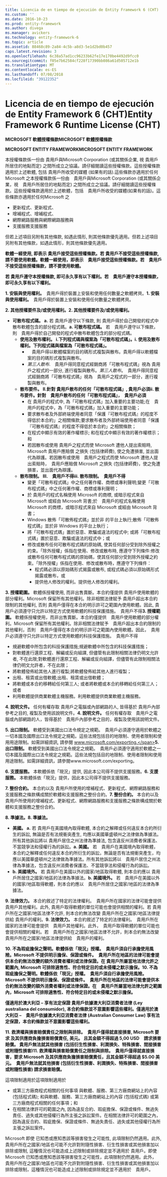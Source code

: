 ```yaml
---
title: Licencia de en tiempo de ejecución de Entity Framework 6 (CHT)
ms.custom: ''
ms.date: 2016-10-23
ms.prod: entity-framework
ms.author: divega
ms.manager: avickers
ms.technology: entity-framework-6
ms.topic: article
ms.assetid: 88468c89-2a84-4c5b-a8d3-5e1d2bd0b457
caps.latest.revision: 3
ms.openlocfilehash: 6c38a57ad1cc96233b62fe17e170be4492d9fcc0
ms.sourcegitcommit: f05e7b62584cf228f17390bb086a61d505712e1b
ms.translationtype: MT
ms.contentlocale: es-ES
ms.lasthandoff: 07/08/2018
ms.locfileid: "39122352"
---
```

# <a name="entity-framework-6-runtime-license-cht"></a><span data-ttu-id="f5fd1-102">Licencia de en tiempo de ejecución de Entity Framework 6 (CHT)</span><span class="sxs-lookup"><span data-stu-id="f5fd1-102">Entity Framework 6 Runtime License (CHT)</span></span>
<span data-ttu-id="f5fd1-103">**MICROSOFT 軟體授權條款**</span><span class="sxs-lookup"><span data-stu-id="f5fd1-103">**MICROSOFT 軟體授權條款**</span></span>

<span data-ttu-id="f5fd1-104">**MICROSOFT ENTITY FRAMEWORK**</span><span class="sxs-lookup"><span data-stu-id="f5fd1-104">**MICROSOFT ENTITY FRAMEWORK**</span></span>

<span data-ttu-id="f5fd1-105">本授權條款係一份由 貴用戶與Microsoft Corporation (或其關係企業, 視 貴用戶所居住的地點而定) 之間所成立之協議。請仔細閱讀這些授權條款。這些授權條款適用於上述軟體, 包括 貴用戶所收受的媒體 (如果有的話).這些條款亦適用於任何Microsoft 之</span><span class="sxs-lookup"><span data-stu-id="f5fd1-105">本授權條款係一份由　貴用戶與Microsoft Corporation (或其關係企業，視　貴用戶所居住的地點而定) 之間所成立之協議。請仔細閱讀這些授權條款。這些授權條款適用於上述軟體，包括　貴用戶所收受的媒體(如果有的話)。這些條款亦適用於任何Microsoft 之</span></span>

-   <span data-ttu-id="f5fd1-106">更新程式、</span><span class="sxs-lookup"><span data-stu-id="f5fd1-106">更新程式、</span></span>
-   <span data-ttu-id="f5fd1-107">增補程式、</span><span class="sxs-lookup"><span data-stu-id="f5fd1-107">增補程式、</span></span>
-   <span data-ttu-id="f5fd1-108">網際網路服務與</span><span class="sxs-lookup"><span data-stu-id="f5fd1-108">網際網路服務與</span></span>
-   <span data-ttu-id="f5fd1-109">支援服務</span><span class="sxs-lookup"><span data-stu-id="f5fd1-109">支援服務</span></span>

<span data-ttu-id="f5fd1-110">但若上述項目另附有其他條款, 如遇此情形, 則其他條款優先適用。</span><span class="sxs-lookup"><span data-stu-id="f5fd1-110">但若上述項目另附有其他條款，如遇此情形，則其他條款優先適用。</span></span>

<span data-ttu-id="f5fd1-111">**軟體一經使用, 即表示 貴用戶接受這些授權條款。若 貴用戶不接受這些授權條款, 請不要使用軟體。**</span><span class="sxs-lookup"><span data-stu-id="f5fd1-111">**軟體一經使用，即表示　貴用戶接受這些授權條款。若　貴用戶不接受這些授權條款，請不要使用軟體。**</span></span>

<span data-ttu-id="f5fd1-112">**若 貴用戶遵守本授權條款, 即可永久享有以下權利。**</span><span class="sxs-lookup"><span data-stu-id="f5fd1-112">**若　貴用戶遵守本授權條款，即可永久享有以下權利。**</span></span>

<span data-ttu-id="f5fd1-113">**1. 安裝與使用權利。**　貴用戶得於裝置上安裝和使用任何數量之軟體拷貝。</span><span class="sxs-lookup"><span data-stu-id="f5fd1-113">**1.    安裝與使用權利。**　貴用戶得於裝置上安裝和使用任何數量之軟體拷貝。</span></span>

<span data-ttu-id="f5fd1-114">**2. 其他授權要件及/或使用權利。**</span><span class="sxs-lookup"><span data-stu-id="f5fd1-114">**2.    其他授權要件及/或使用權利。**</span></span>

-   <span data-ttu-id="f5fd1-115">**可散布程式碼。 a.** 若 貴用戶遵守以下條款, 則 貴用戶得於自己開發的程式中散布軟體包含的部分程式碼。</span><span class="sxs-lookup"><span data-stu-id="f5fd1-115">**a.    可散布程式碼。** 若　貴用戶遵守以下條款，則　貴用戶得於自己開發的程式中散布軟體包含的部分程式碼。</span></span>
    -   <span data-ttu-id="f5fd1-116">**使用及散布權利。 i.下列程式碼與檔案為「可散布程式碼」。**</span><span class="sxs-lookup"><span data-stu-id="f5fd1-116">**i.      使用及散布權利。下列程式碼與檔案為「可散布程式碼」。**</span></span>
        -   　<span data-ttu-id="f5fd1-117">貴用戶得以軟體檔案的目的碼形式複製與散布。</span><span class="sxs-lookup"><span data-stu-id="f5fd1-117">貴用戶得以軟體檔案的目的碼形式複製與散布。</span></span>
        -   <span data-ttu-id="f5fd1-118">*第三人散布*.　貴用戶得同意程式經銷商將「可散布程式碼」視為 貴用戶之程式的一部分, 進行複製與散布。</span><span class="sxs-lookup"><span data-stu-id="f5fd1-118">*第三人散布*。　貴用戶得同意程式經銷商將「可散布程式碼」視為　貴用戶之程式的一部分，進行複製與散布。</span></span>
    -   <span data-ttu-id="f5fd1-119">**散布要件。 II.針對 貴用戶散布的任何「可散布程式碼」, 貴用戶必須**</span><span class="sxs-lookup"><span data-stu-id="f5fd1-119">**ii.    散布要件。針對　貴用戶散布的任何「可散布程式碼」，　貴用戶必須**</span></span>
        -   <span data-ttu-id="f5fd1-120">在 貴用戶的程式中, 為「可散布程式碼」加入重要的主要功能;</span><span class="sxs-lookup"><span data-stu-id="f5fd1-120">在　貴用戶的程式中，為「可散布程式碼」加入重要的主要功能；</span></span>
        -   <span data-ttu-id="f5fd1-121">要求散布者及外部終端使用者同意「保護『可散布程式碼』的程度不得低於本合約」之相關條款;</span><span class="sxs-lookup"><span data-stu-id="f5fd1-121">要求散布者及外部終端使用者同意「保護『可散布程式碼』的程度不得低於本合約」之相關條款；</span></span>
        -   <span data-ttu-id="f5fd1-122">在程式中顯示有效的著作權標示; 和</span><span class="sxs-lookup"><span data-stu-id="f5fd1-122">在程式中顯示有效的著作權標示；和</span></span>
        -   <span data-ttu-id="f5fd1-123">若因散布或使用 貴用戶之程式而使 Microsoft 遭他人提出索賠時, Microsoft 貴用戶應賠償 之損失 (包括律師費), 使之免遭損害, 並出面代為辯護。</span><span class="sxs-lookup"><span data-stu-id="f5fd1-123">若因散布或使用　貴用戶之程式而使 Microsoft 遭他人提出索賠時，　貴用戶應賠償 Microsoft 之損失 (包括律師費)，使之免遭損害，並出面代為辯護。</span></span>
    -   <span data-ttu-id="f5fd1-124">**散布限制。 III.　貴用戶不得**</span><span class="sxs-lookup"><span data-stu-id="f5fd1-124">**iii.   散布限制。　貴用戶不得**</span></span>
        -   <span data-ttu-id="f5fd1-125">變更「可散布程式碼」中之任何著作權、商標或專利聲明;</span><span class="sxs-lookup"><span data-stu-id="f5fd1-125">變更「可散布程式碼」中之任何著作權、商標或專利聲明；</span></span>
        -   <span data-ttu-id="f5fd1-126">於 貴用戶的程式名稱使用 Microsoft 的商標, 或暗示程式來自 Microsoft 或經由 Microsoft 背書;</span><span class="sxs-lookup"><span data-stu-id="f5fd1-126">於　貴用戶的程式名稱使用 Microsoft 的商標，或暗示程式來自 Microsoft 或經由 Microsoft 背書；</span></span>
        -   <span data-ttu-id="f5fd1-127">Windows 散佈「可散佈程式碼」並於非 的平台上執行;</span><span class="sxs-lookup"><span data-stu-id="f5fd1-127">散佈「可散佈程式碼」並於非 Windows 的平台上執行；</span></span>
        -   <span data-ttu-id="f5fd1-128">將「可散布程式碼」置於惡意、欺騙或違法的程式中; 或</span><span class="sxs-lookup"><span data-stu-id="f5fd1-128">將「可散布程式碼」置於惡意、欺騙或違法的程式中；或</span></span>
        -   <span data-ttu-id="f5fd1-129">修改或散布任何可散布程式碼的原始碼, 使其任何部分受到除外授權之約束。「除外授權」係指在使用、修改或散布時, 應遵守下列條件:</span><span class="sxs-lookup"><span data-stu-id="f5fd1-129">修改或散布任何可散布程式碼的原始碼，使其任何部分受到除外授權之約束。「除外授權」係指在使用、修改或散布時，應遵守下列條件：</span></span>
            -   <span data-ttu-id="f5fd1-130">程式碼必須以原始碼形式揭露或散布, 或</span><span class="sxs-lookup"><span data-stu-id="f5fd1-130">程式碼必須以原始碼形式揭露或散布，或</span></span>
            -   <span data-ttu-id="f5fd1-131">提供他人修改的權利。</span><span class="sxs-lookup"><span data-stu-id="f5fd1-131">提供他人修改的權利。</span></span>

<span data-ttu-id="f5fd1-132">**3. 授權範圍。** 軟體係授權使用, 而非出售賣斷。本合約僅提供 貴用戶使用軟體的部分權利。Microsoft 保留所有其他權利。除非相關法律賦予 貴用戶超出本合約限制的其他權利, 否則 貴用戶僅得在本合約明示許可之範圍內使用軟體。因此, 貴用戶必須遵守只允許以特定方式使用軟體的科技保護措施。　貴用戶不得</span><span class="sxs-lookup"><span data-stu-id="f5fd1-132">**3.    授權範圍。** 軟體係授權使用，而非出售賣斷。本合約僅提供　貴用戶使用軟體的部分權利。Microsoft 保留所有其他權利。除非相關法律賦予　貴用戶超出本合約限制的其他權利，否則　貴用戶僅得在本合約明示許可之範圍內使用軟體。因此，　貴用戶必須遵守只允許以特定方式使用軟體的科技保護措施。　貴用戶不得</span></span>

-   <span data-ttu-id="f5fd1-133">規避軟體中所包含的科技保護措施;</span><span class="sxs-lookup"><span data-stu-id="f5fd1-133">規避軟體中所包含的科技保護措施；</span></span>
-   <span data-ttu-id="f5fd1-134">對軟體進行還原工程、解編或反向組譯, 但儘管有此限制相關法律仍明文允許者, 不在此限;</span><span class="sxs-lookup"><span data-stu-id="f5fd1-134">對軟體進行還原工程、解編或反向組譯，但儘管有此限制相關法律仍明文允許者，不在此限；</span></span>
-   <span data-ttu-id="f5fd1-135">將軟體發佈給其他人進行複製;</span><span class="sxs-lookup"><span data-stu-id="f5fd1-135">將軟體發佈給其他人進行複製；</span></span>
-   <span data-ttu-id="f5fd1-136">出租、租賃或出借軟體;</span><span class="sxs-lookup"><span data-stu-id="f5fd1-136">出租、租賃或出借軟體；</span></span>
-   <span data-ttu-id="f5fd1-137">將軟體或本合約移轉給任何第三人; 或者</span><span class="sxs-lookup"><span data-stu-id="f5fd1-137">將軟體或本合約移轉給任何第三人；或者</span></span>
-   <span data-ttu-id="f5fd1-138">利用軟體提供商業軟體主機服務。</span><span class="sxs-lookup"><span data-stu-id="f5fd1-138">利用軟體提供商業軟體主機服務。</span></span>

<span data-ttu-id="f5fd1-139">**4. 說明文件。** 任何有權存取 貴用戶之電腦或內部網路的人, 皆得基於 貴用戶內部參考之目的, 複製及使用該說明文件。</span><span class="sxs-lookup"><span data-stu-id="f5fd1-139">**4.    說明文件。** 任何有權存取　貴用戶之電腦或內部網路的人，皆得基於　貴用戶內部參考之目的，複製及使用該說明文件。</span></span>

<span data-ttu-id="f5fd1-140">**5. 出口限制。** 軟體受到美國出口法令規定之規範。　貴用戶必須遵守適用於軟體之一切本國及國際出口法令規定之規範。這些法規包括目的地限制、使用者限制和使用用途限制。如需詳細資訊, 請參閱 www.microsoft.com/exporting.</span><span class="sxs-lookup"><span data-stu-id="f5fd1-140">**5.    出口限制。** 軟體受到美國出口法令規定之規範。　貴用戶必須遵守適用於軟體之一切本國及國際出口法令規定之規範。這些法規包括目的地限制、使用者限制和使用用途限制。如需詳細資訊，請參閱www.microsoft.com/exporting。</span></span>

<span data-ttu-id="f5fd1-141">**6. 支援服務。** 本軟體係依「現況」提供, 因此本公司得不提供支援服務。</span><span class="sxs-lookup"><span data-stu-id="f5fd1-141">**6.    支援服務。** 本軟體係依「現況」提供，因此本公司得不提供支援服務。</span></span>

<span data-ttu-id="f5fd1-142">**7. 整份合約。** 本合約以及 貴用戶所使用的增補程式、更新程式、網際網路服務和支援服務之條款構成關於軟體和支援服務之整份合約。</span><span class="sxs-lookup"><span data-stu-id="f5fd1-142">**7.    整份合約。** 本合約以及　貴用戶所使用的增補程式、更新程式、網際網路服務和支援服務之條款構成關於軟體和支援服務之整份合約。</span></span>

<span data-ttu-id="f5fd1-143">**8. 準據法。**</span><span class="sxs-lookup"><span data-stu-id="f5fd1-143">**8.    準據法。**</span></span>

-   <span data-ttu-id="f5fd1-144">**美國。 a.** 若 貴用戶在美國境內取得軟體, 本合約之解釋或任何違反本合約所衍生的訴訟, 無論是否有法規衝突產生, 均應以美國華盛頓州之法律做為準據法。所有其他訴訟將以 貴用戶居住之州法律為準據法, 包含違反州消費者保護法、不當競爭法和侵權行為的訴訟。</span><span class="sxs-lookup"><span data-stu-id="f5fd1-144">**a.    美國。** 若　貴用戶在美國境內取得軟體，本合約之解釋或任何違反本合約所衍生的訴訟，無論是否有法規衝突產生，均應以美國華盛頓州之法律做為準據法。所有其他訴訟將以　貴用戶居住之州法律為準據法，包含違反州消費者保護法、不當競爭法和侵權行為的訴訟。</span></span>
-   <span data-ttu-id="f5fd1-145">**b. 美國境外。** 若 貴用戶在美國以外的國家/地區取得軟體, 則本合約應以 貴用戶所居住之國家/地區的法律為準據法。</span><span class="sxs-lookup"><span data-stu-id="f5fd1-145">**b.    美國境外。** 若　貴用戶在美國以外的國家/地區取得軟體，則本合約應以　貴用戶所居住之國家/地區的法律為準據法。</span></span>

<span data-ttu-id="f5fd1-146">**9. 法律效力。** 本合約敘述了特定的法律權利。　貴用戶所在國家的法律可能會提供 貴用戶其他權利。此外, 貴用戶取得軟體的單位可能也會提供相關的權利。若 貴用戶所在之國家/地區法律不允許, 則本合約無法改變 貴用戶所在之國家/地區法律提供給 貴用戶的權利。</span><span class="sxs-lookup"><span data-stu-id="f5fd1-146">**9.    法律效力。** 本合約敘述了特定的法律權利。　貴用戶所在國家的法律可能會提供　貴用戶其他權利。此外，　貴用戶取得軟體的單位可能也會提供相關的權利。若　貴用戶所在之國家/地區法律不允許，則本合約無法改變　貴用戶所在之國家/地區法律提供給　貴用戶的權利。</span></span>

<span data-ttu-id="f5fd1-147">**10. 不為瑕疵擔保之聲明。軟體係依「現況」授權。　貴用戶須自行承擔使用風險。Microsoft 不提供明示擔保、保證或條件。　貴用戶所在地區的法律可能會提供本合約無法改變的額外消費者權利或法律保證。在 貴用戶所屬當地法律允許之範圍內, Microsoft 可排除適售性、符合特定目的或未侵權之默示擔保。**</span><span class="sxs-lookup"><span data-stu-id="f5fd1-147">**10.   不為瑕疵擔保之聲明。軟體係依「現況」授權。　貴用戶須自行承擔使用風險。Microsoft 不提供明示擔保、保證或條件。　貴用戶所在地區的法律可能會提供本合約無法改變的額外消費者權利或法律保證。在　貴用戶所屬當地法律允許之範圍內，Microsoft 可排除適售性、符合特定目的或未侵權之默示擔保。**</span></span>

<span data-ttu-id="f5fd1-148">**僅適用於澳大利亞 – 享有法定保證 貴用戶依據澳大利亞消費者法律 (Ley australiana del consumidor), 本合約條款並不意圖影響這些權利。**</span><span class="sxs-lookup"><span data-stu-id="f5fd1-148">**僅適用於澳大利亞 –　貴用戶依據澳大利亞消費者法律 (Australian Consumer Law) 享有法定保證，本合約條款並不意圖影響這些權利。**</span></span>

<span data-ttu-id="f5fd1-149">**11. 救濟權與損害賠償責任之限制與排除。　貴用戶僅得就直接損害, Microsoft 要求 及其供應商負擔損害賠償責任, 美元。 且其金額不得超過 5,00 USD　請求損害賠償。 貴用戶無法就其他損害 (包括衍生性損害、利潤損失、特殊損害、間接損害或附隨性損害)**</span><span class="sxs-lookup"><span data-stu-id="f5fd1-149">**11.   救濟權與損害賠償責任之限制與排除。　貴用戶僅得就直接損害，要求 Microsoft 及其供應商負擔損害賠償責任，且其金額不得超過 $5.00 美元。　貴用戶無法就其他損害 (包括衍生性損害、利潤損失、特殊損害、間接損害或附隨性損害) 請求損害賠償。**</span></span>

<span data-ttu-id="f5fd1-150">這項限制適用於</span><span class="sxs-lookup"><span data-stu-id="f5fd1-150">這項限制適用於</span></span>

-   <span data-ttu-id="f5fd1-151">或第三方廠商程式相關的任何事項 與軟體、服務、第三方廠商網站上的內容 (包括程式碼); 和</span><span class="sxs-lookup"><span data-stu-id="f5fd1-151">與軟體、服務、第三方廠商網站上的內容 (包括程式碼) 或第三方廠商程式相關的任何事項；和</span></span>
-   <span data-ttu-id="f5fd1-152">在相關法律許可的範圍之內, 因為違反合約、瑕疵擔保、保證或條件、無過失責任、過失或其他侵權行為所主張之訴訟案件。</span><span class="sxs-lookup"><span data-stu-id="f5fd1-152">在相關法律許可的範圍之內，因為違反合約、瑕疵擔保、保證或條件、無過失責任、過失或其他侵權行為所主張之訴訟案件。</span></span>

<span data-ttu-id="f5fd1-153">Microsoft 即使 已知悉或應知悉該等損害發生之可能性, 此項限制仍然適用。此外, 貴用戶所在之國家/地區也可能不允許對附隨性損害、衍生性損害或其他損害加以排除或限制, 這種情況也可能造成上述限制或排除規定並不適用於 貴用戶。</span><span class="sxs-lookup"><span data-stu-id="f5fd1-153">即使 Microsoft 已知悉或應知悉該等損害發生之可能性，此項限制仍然適用。此外，　貴用戶所在之國家/地區也可能不允許對附隨性損害、衍生性損害或其他損害加以排除或限制，這種情況也可能造成上述限制或排除規定並不適用於　貴用戶。</span></span>
